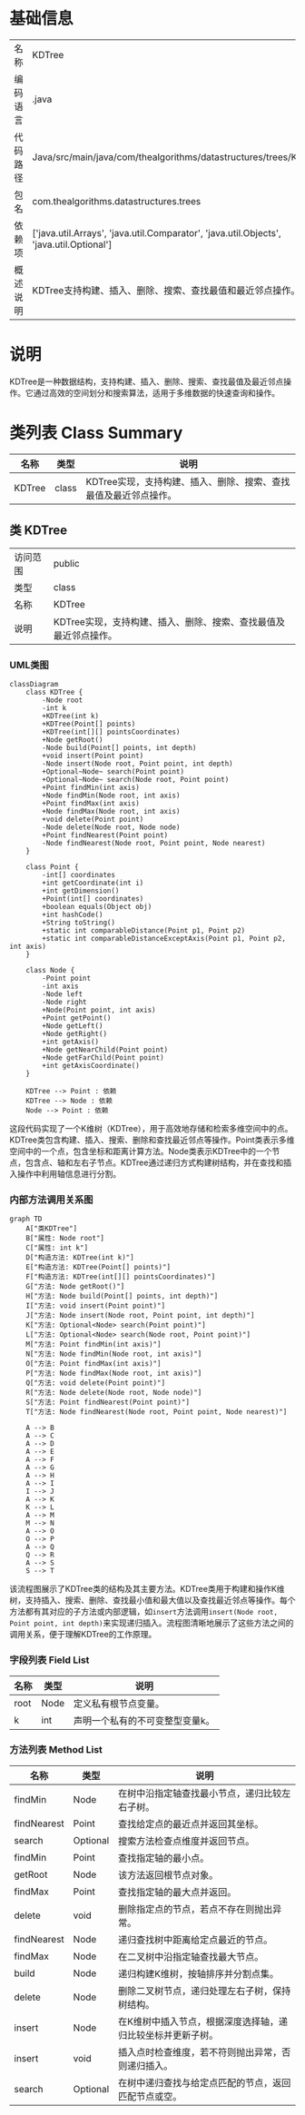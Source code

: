 # 基础信息

|      |      |
|------|------|
| 名称 | KDTree |
| 编码语言 | .java |
| 代码路径 | Java/src/main/java/com/thealgorithms/datastructures/trees/KDTree.java |
| 包名 | com.thealgorithms.datastructures.trees |
| 依赖项 | ['java.util.Arrays', 'java.util.Comparator', 'java.util.Objects', 'java.util.Optional'] |
| 概述说明 | KDTree支持构建、插入、删除、搜索、查找最值和最近邻点操作。 |

# 说明

KDTree是一种数据结构，支持构建、插入、删除、搜索、查找最值及最近邻点操作。它通过高效的空间划分和搜索算法，适用于多维数据的快速查询和操作。

# 类列表 Class Summary

| 名称   | 类型  | 说明 |
|-------|------|-------------|
| KDTree | class | KDTree实现，支持构建、插入、删除、搜索、查找最值及最近邻点操作。 |



## 类 KDTree

|      |      |
|------|------|
| 访问范围 | public |
| 类型 | class |
| 名称 | KDTree |
| 说明 | KDTree实现，支持构建、插入、删除、搜索、查找最值及最近邻点操作。 |


### UML类图

```mermaid
classDiagram
    class KDTree {
        -Node root
        -int k
        +KDTree(int k)
        +KDTree(Point[] points)
        +KDTree(int[][] pointsCoordinates)
        +Node getRoot()
        -Node build(Point[] points, int depth)
        +void insert(Point point)
        -Node insert(Node root, Point point, int depth)
        +Optional~Node~ search(Point point)
        +Optional~Node~ search(Node root, Point point)
        +Point findMin(int axis)
        +Node findMin(Node root, int axis)
        +Point findMax(int axis)
        +Node findMax(Node root, int axis)
        +void delete(Point point)
        -Node delete(Node root, Node node)
        +Point findNearest(Point point)
        -Node findNearest(Node root, Point point, Node nearest)
    }

    class Point {
        -int[] coordinates
        +int getCoordinate(int i)
        +int getDimension()
        +Point(int[] coordinates)
        +boolean equals(Object obj)
        +int hashCode()
        +String toString()
        +static int comparableDistance(Point p1, Point p2)
        +static int comparableDistanceExceptAxis(Point p1, Point p2, int axis)
    }

    class Node {
        -Point point
        -int axis
        -Node left
        -Node right
        +Node(Point point, int axis)
        +Point getPoint()
        +Node getLeft()
        +Node getRight()
        +int getAxis()
        +Node getNearChild(Point point)
        +Node getFarChild(Point point)
        +int getAxisCoordinate()
    }

    KDTree --> Point : 依赖
    KDTree --> Node : 依赖
    Node --> Point : 依赖
```

这段代码实现了一个K维树（KDTree），用于高效地存储和检索多维空间中的点。KDTree类包含构建、插入、搜索、删除和查找最近邻点等操作。Point类表示多维空间中的一个点，包含坐标和距离计算方法。Node类表示KDTree中的一个节点，包含点、轴和左右子节点。KDTree通过递归方式构建树结构，并在查找和插入操作中利用轴信息进行分割。


### 内部方法调用关系图

```mermaid
graph TD
    A["类KDTree"]
    B["属性: Node root"]
    C["属性: int k"]
    D["构造方法: KDTree(int k)"]
    E["构造方法: KDTree(Point[] points)"]
    F["构造方法: KDTree(int[][] pointsCoordinates)"]
    G["方法: Node getRoot()"]
    H["方法: Node build(Point[] points, int depth)"]
    I["方法: void insert(Point point)"]
    J["方法: Node insert(Node root, Point point, int depth)"]
    K["方法: Optional<Node> search(Point point)"]
    L["方法: Optional<Node> search(Node root, Point point)"]
    M["方法: Point findMin(int axis)"]
    N["方法: Node findMin(Node root, int axis)"]
    O["方法: Point findMax(int axis)"]
    P["方法: Node findMax(Node root, int axis)"]
    Q["方法: void delete(Point point)"]
    R["方法: Node delete(Node root, Node node)"]
    S["方法: Point findNearest(Point point)"]
    T["方法: Node findNearest(Node root, Point point, Node nearest)"]

    A --> B
    A --> C
    A --> D
    A --> E
    A --> F
    A --> G
    A --> H
    A --> I
    I --> J
    A --> K
    K --> L
    A --> M
    M --> N
    A --> O
    O --> P
    A --> Q
    Q --> R
    A --> S
    S --> T
```

该流程图展示了KDTree类的结构及其主要方法。KDTree类用于构建和操作K维树，支持插入、搜索、删除、查找最小值和最大值以及查找最近邻点等操作。每个方法都有其对应的子方法或内部逻辑，如`insert`方法调用`insert(Node root, Point point, int depth)`来实现递归插入。流程图清晰地展示了这些方法之间的调用关系，便于理解KDTree的工作原理。

### 字段列表 Field List

| 名称  | 类型  | 说明 |
|-------|-------|------|
| root | Node | 定义私有根节点变量。 |
| k | int | 声明一个私有的不可变整型变量k。 |

### 方法列表 Method List

| 名称  | 类型  | 说明 |
|-------|-------|------|
| findMin | Node | 在树中沿指定轴查找最小节点，递归比较左右子树。 |
| findNearest | Point | 查找给定点的最近点并返回其坐标。 |
| search | Optional<Node> | 搜索方法检查点维度并返回节点。 |
| findMin | Point | 查找指定轴的最小点。 |
| getRoot | Node | 该方法返回根节点对象。 |
| findMax | Point | 查找指定轴的最大点并返回。 |
| delete | void | 删除指定点的节点，若点不存在则抛出异常。 |
| findNearest | Node | 递归查找树中距离给定点最近的节点。 |
| findMax | Node | 在二叉树中沿指定轴查找最大节点。 |
| build | Node | 递归构建K维树，按轴排序并分割点集。 |
| delete | Node | 删除二叉树节点，递归处理左右子树，保持树结构。 |
| insert | Node | 在K维树中插入节点，根据深度选择轴，递归比较坐标并更新子树。 |
| insert | void | 插入点时检查维度，若不符则抛出异常，否则递归插入。 |
| search | Optional<Node> | 在树中递归查找与给定点匹配的节点，返回匹配节点或空。 |




